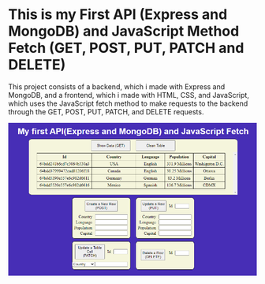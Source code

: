 # This is my First API (Express and MongoDB) and JavaScript Method Fetch (GET, POST, PUT, PATCH and DELETE)
This project consists of a backend, which i made with Express and MongoDB, and a frontend, which i made with HTML, CSS, and JavaScript, which uses the JavaScript fetch method to make requests to the backend through the GET, POST, PUT, PATCH, and DELETE requests.

<img src="./assets/api-express-mongodb-method-fetch.png">
